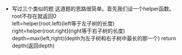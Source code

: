 - 写过三个类似的题
这道题的思路很简单。首先我们设一个helper函数。  
root不存在就返回0  
left=helper(root.left)(left等于左子树的长度)  
right=helper(root.right)(right等于右子树的长度)  
depth=max(left,right)(depth为左子树和右子树中最长的那一个)  return depth(返回depth)

